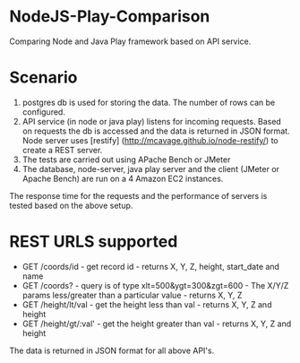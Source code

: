 NodeJS-Play-Comparison
======================
Comparing Node and Java Play framework based on API service.

Scenario
========
1.  postgres db is used for storing the data. The number of rows can be configured.
2.  API service (in node or java play) listens for incoming requests. Based on requests the db is accessed and the data is returned in JSON format.
Node server uses [restify] (http://mcavage.github.io/node-restify/) to create a REST server.
3.  The tests are carried out using APache Bench or JMeter
4.  The database, node-server, java play server and the client (JMeter or Apache Bench) are run on a 4 Amazon EC2 instances.

The response time for the requests and the performance of servers is tested based on the above setup.

REST URLS supported
===================

- GET /coords/id - get record id - returns X, Y, Z, height, start_date and name
- GET /coords?<query> - query is of type xlt=500&ygt=300&zgt=600 - The X/Y/Z params less/greater than a particular value - returns X, Y, Z
- GET /height/lt/val - get the height less than val - returns X, Y, Z and height
- GET /height/gt/:val' - get the height greater than val - returns X, Y, Z and height

The data is returned in JSON format for all above API's.
